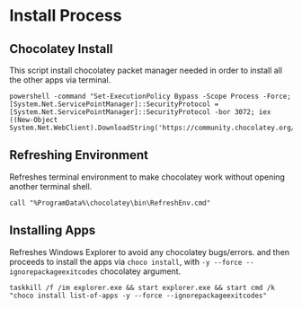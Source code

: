 # Install Process

## Chocolatey Install

This script install chocolatey packet manager needed in order to install all the other apps via terminal.

```
powershell -command "Set-ExecutionPolicy Bypass -Scope Process -Force; [System.Net.ServicePointManager]::SecurityProtocol = [System.Net.ServicePointManager]::SecurityProtocol -bor 3072; iex ((New-Object System.Net.WebClient).DownloadString('https://community.chocolatey.org/install.ps1'))"
```

## Refreshing Environment

Refreshes terminal environment to make chocolatey work without opening another terminal shell.

```
call "%ProgramData%\chocolatey\bin\RefreshEnv.cmd"
```

## Installing Apps

Refreshes Windows Explorer to avoid any chocolatey bugs/errors. and then proceeds to install the apps via `choco install`, with `-y --force --ignorepackageexitcodes` chocolatey argument.

```
taskkill /f /im explorer.exe && start explorer.exe && start cmd /k "choco install list-of-apps -y --force --ignorepackageexitcodes"
```
